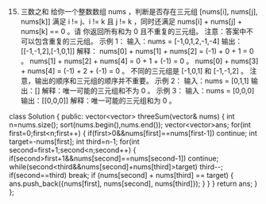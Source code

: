 15. 三数之和
给你一个整数数组 nums ，判断是否存在三元组 [nums[i], nums[j], nums[k]] 满足 i != j、i != k 且 j != k ，同时还满足 nums[i] + nums[j] + nums[k] == 0 。请
你返回所有和为 0 且不重复的三元组。
注意：答案中不可以包含重复的三元组。
示例 1：
输入：nums = [-1,0,1,2,-1,-4]
输出：[[-1,-1,2],[-1,0,1]]
解释：
nums[0] + nums[1] + nums[2] = (-1) + 0 + 1 = 0 。
nums[1] + nums[2] + nums[4] = 0 + 1 + (-1) = 0 。
nums[0] + nums[3] + nums[4] = (-1) + 2 + (-1) = 0 。
不同的三元组是 [-1,0,1] 和 [-1,-1,2] 。
注意，输出的顺序和三元组的顺序并不重要。
示例 2：
输入：nums = [0,1,1]
输出：[]
解释：唯一可能的三元组和不为 0 。
示例 3：
输入：nums = [0,0,0]
输出：[[0,0,0]]
解释：唯一可能的三元组和为 0 。

class Solution {
public:
    vector<vector<int>> threeSum(vector<int>& nums) {
        int n=nums.size();
        sort(nums.begin(),nums.end());
        vector<vector<int>>ans;
        for(int first=0;first<n;first++)
        {
            if(first>0&&nums[first]==nums[first-1])
                continue;
            int target=-nums[first];
            int third=n-1;
            for(int second=first+1;second<n;second++)
            {
                if(second>first+1&&nums[second]==nums[second-1])
                    continue;
                while(second<third&&nums[second]+nums[third]>target)
                    third--;
                if(second==third)
                    break;
                 if (nums[second] + nums[third] == target) {
                    ans.push_back({nums[first], nums[second], nums[third]});
                 }
            }
        }
        return ans;
    }
};
